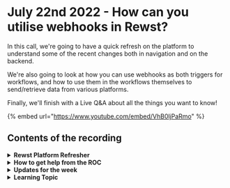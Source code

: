 # July 22nd 2022 - How can you utilise webhooks in Rewst?

In this call, we're going to have a quick refresh on the platform to understand some of the recent changes both in navigation and on the backend.

We're also going to look at how you can use webhooks as both triggers for workflows, and how to use them in the workflows themselves to send/retrieve data from various platforms.

Finally, we'll finish with a Live Q\&A about all the things you want to know!

{% embed url="https://www.youtube.com/embed/VhB0ljPaRmo" %}

## Contents of the recording

<details>

<summary><strong>Rewst Platform Refresher</strong></summary>

Basic features of the platform - Integrations - Workflows - Forms - Triggers - Templates - Scripts - Organization variables - Results - Crates

</details>

<details>

<summary><strong>How to get help from the ROC</strong></summary>

How to get help - Engage the ROC in Slack - Email support coming soon! - \[FUTURE] Live chat in the app - Would this be helpful to people? - Documentation - https://rewst.help - Feature Requests - https://rewst.canny.io/

</details>

<details>

<summary><strong>Updates for the week</strong></summary>

* CWA Generic Action
* EXO bug fix for headers
* Datto UDF Support
* Jinja2 Live Editor: new \[Tools] button on left navigation
  * More on this in the Learning section
* Monaco hints & whitespace showing

Coming soon

* CW Control Integration
* Results page performance improvements
* MS Graph Send Mail improvements
* More regex functionality

</details>

<details>

<summary><strong>Learning Topic</strong></summary>

*   HTTP Request

    * https://swapi.dev/api/planets
    * Grab results and paste into Live Editor. Example snippets:
    * \{{ \[ planet for planet in CTX.data.results ] \}}
    * \{{ \[ planet.name for planet in CTX.data.results ] \}}
    * \{{ \[ {"name":planet.name,"year\_length":planet.orbital\_period} for planet in CTX.data.results ] \}}
    *

    \{{ year\_data | sort(attribute="year\_length") \}}
* Dynamic Webhooks
  * Core -> Create Webhook
    * When this action runs, it creates an HTTP Listener (web site basically) at a random URL
      * URL is one-time use only
      * Once it is hit once, it disappears
    * Output items:
      * url URL of the webhook
      * webhook\_id\` Used for the _Await Webhook Request_ action
    * GET Webhook - Response Body ( curl the RESULT.result.url )
    * POST Webhook
      * Use _Await Webhook Request_ to receive the input
        * Webhook ID: \{{ TASKS.core\_create\_webhook.result.result.webhook\_id \}}
        * curl -X POST -H 'Content-Type: application/json' -d '{"foo": \[4,8,15,16,23,42]}' $URL
        * We use this in scripts to get output from endpoints when we run commands via RMM

</details>
